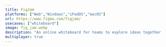 ```yaml
---
title: FigJam
platforms: ["Web","Windows","iPadOS","macOS"]
url: https://www.figma.com/figjam/
usecases: ["whiteboard"]
image: fig_jam.webp
description: "An online whiteboard for teams to explore ideas together."
multiplayer: true
---
```

